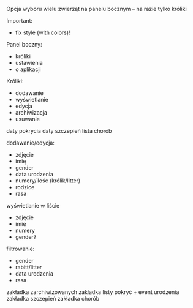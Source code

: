 Opcja wyboru wielu zwierząt na panelu bocznym – na razie tylko króliki

Important:
* fix style (with colors)!

Panel boczny:
* króliki
* ustawienia
* o aplikacji

Króliki:
* dodawanie
* wyświetlanie
* edycja
* archiwizacja
* usuwanie

daty pokrycia
daty szczepień
lista chorób


dodawanie/edycja:
* zdjęcie
* imię
* gender
* data urodzenia
* numery/ilośc (królik/litter)
* rodzice
* rasa


wyświetlanie w liście
* zdjęcie
* imię
* numery
* gender?

filtrowanie:
* gender
* rabitt/litter
* data urodzenia
* rasa

zakładka zarchiwizowanych
zakładka listy pokryć + event urodzenia
zakładka szczepień
zakładka chorób
